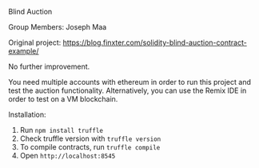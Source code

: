 Blind Auction

Group Members: Joseph Maa

Original project: https://blog.finxter.com/solidity-blind-auction-contract-example/

No further improvement.

You need multiple accounts with ethereum in order to run this project and test the auction functionality. Alternatively, you can use the Remix IDE in order to test on a VM blockchain.

Installation:

1. Run `npm install truffle`
2. Check truffle version with `truffle version`
3. To compile contracts, run `truffle compile`
4. Open `http://localhost:8545`

